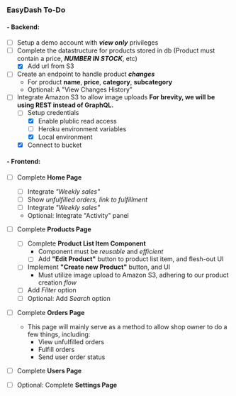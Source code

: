 ### EasyDash To-Do

#### - Backend:

- [ ] Setup a demo account with **_view only_** privileges
- [ ] Complete the datastructure for products stored in db (Product must contain a price, **_NUMBER IN STOCK_**, etc)
  - [x] Add url from S3
- [ ] Create an endpoint to handle product **_changes_**
  - For product **name**, **price**, **category**, **subcategory**
  - Optional: A "View Changes History"
- [ ] Integrate Amazon S3 to allow image uploads
      **For brevity, we will be using REST instead of GraphQL.**
  - [ ] Setup credentials
    - [x] Enable plublic read access
    - [ ] Heroku environment variables
    - [x] Local environment
  - [x] Connect to bucket

#### - Frontend:

- [ ] Complete **Home Page**

  - [ ] Integrate _"Weekly sales"_
  - [ ] Show _unfulfilled orders, link to fulfillment_
  - [ ] Integrate _"Weekly sales"_
  - Optional: Integrate "Activity" panel

- [ ] Complete **Products Page**

  - [ ] Complete **Product List Item Component**
    - Component must be _reusable_ and _efficient_
    - [ ] Add **"Edit Product"** button to product list item, and flesh-out UI
  - [ ] Implement **"Create new Product"** button, and UI
    - Must utilize image upload to Amazon S3, adhering to our product creation _flow_
  - [ ] Add _Filter_ option
  - [ ] Optional: Add _Search_ option

- [ ] Complete **Orders Page**
  - This page will mainly serve as a method to allow shop owner to do a few things, including:
    - View unfulfilled orders
    - Fulfill orders
    - Send user order status
- [ ] Complete **Users Page**

* [ ] Optional: Complete **Settings Page**
